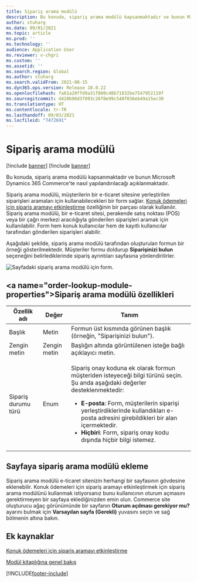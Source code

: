 ```yaml
---
title: Sipariş arama modülü
description: Bu konuda, sipariş arama modülü kapsanmaktadır ve bunun Microsoft Dynamics 365 Commerce'te nasıl yapılandırılacağı açıklanmaktadır.
author: stuharg
ms.date: 09/01/2021
ms.topic: article
ms.prod: ''
ms.technology: ''
audience: Application User
ms.reviewer: v-chgri
ms.custom: ''
ms.assetid: ''
ms.search.region: Global
ms.author: stuharg
ms.search.validFrom: 2021-08-15
ms.dyn365.ops.version: Release 10.0.22
ms.openlocfilehash: fa61a20ffd9a31f800c48b71832be7547952119f
ms.sourcegitcommit: d420b96d37093c26f0e99c548f036eb49a15ec30
ms.translationtype: HT
ms.contentlocale: tr-TR
ms.lasthandoff: 09/03/2021
ms.locfileid: "7472691"
---
```

# <a name="order-lookup-module"></a>Sipariş arama modülü

[!include [banner](includes/banner.md)]
[!include [banner](includes/preview-banner.md)]

Bu konuda, sipariş arama modülü kapsanmaktadır ve bunun Microsoft Dynamics 365 Commerce'te nasıl yapılandırılacağı açıklanmaktadır.

Sipariş arama modülü, müşterilerin bir e-ticaret sitesine yerleştirilen siparişleri aramaları için kullanabilecekleri bir form sağlar. [Konuk ödemeleri için sipariş aramayı etkinleştirme](order-lookup-guest.md) özelliğinin bir parçası olarak kullanılır. Sipariş arama modülü, bir e-ticaret sitesi, perakende satış noktası (POS) veya bir çağrı merkezi aracılığıyla gönderilen siparişleri aramak için kullanılabilir. Form hem konuk kullanıcılar hem de kayıtlı kullanıcılar tarafından gönderilen siparişleri alabilir.

Aşağıdaki şekilde, sipariş arama modülü tarafından oluşturulan formun bir örneği gösterilmektedir. Müşteriler formu doldurup **Siparişinizi bulun** seçeneğini belirlediklerinde sipariş ayrıntıları sayfasına yönlendirilirler.

![Sayfadaki sipariş arama modülü için form.](./media/OrderLookup_module.PNG)

## <a name="order-lookup-module-properties&quot;></a>Sipariş arama modülü özellikleri

| Özellik adı     | Değer     | Tanım |
|-------------------|-----------|-------------|
| Başlık           | Metin      | Formun üst kısmında görünen başlık (örneğin, &quot;Siparişinizi bulun"). |
| Zengin metin         | Zengin metin | Başlığın altında görüntülenen isteğe bağlı açıklayıcı metin. |
| Sipariş durumu türü | Enum      | <p>Sipariş onay koduna ek olarak formun müşteriden isteyeceği bilgi türünü seçin. Şu anda aşağıdaki değerler desteklenmektedir:</p><ul><li><b>E-posta</b>: Form, müşterilerin siparişi yerleştirdiklerinde kullandıkları e-posta adresini girebildikleri bir alan içermektedir.</li><li><b>Hiçbiri</b>: Form, sipariş onay kodu dışında hiçbir bilgi istemez.</li></ul> |

## <a name="add-an-order-lookup-module-to-a-page"></a>Sayfaya sipariş arama modülü ekleme

Sipariş arama modülü e-ticaret sitenizin herhangi bir sayfasının gövdesine eklenebilir. Konuk ödemeleri için sipariş aramayı etkinleştirmek için sipariş arama modülünü kullanmak istiyorsanız bunu kullanıcının oturum açmasını gerektirmeyen bir sayfaya eklediğinizden emin olun. Commerce site oluşturucu ağaç görünümünde bir sayfanın **Oturum açılması gerekiyor mu?** ayarını bulmak için **Varsayılan sayfa (Gerekli)** yuvasını seçin ve sağ bölmenin altına bakın.

## <a name="additional-resources"></a>Ek kaynaklar

[Konuk ödemeleri için sipariş aramayı etkinleştirme](order-lookup-guest.md)

[Modül kitaplığına genel bakış](starter-kit-overview.md)

[!INCLUDE[footer-include](../includes/footer-banner.md)]
